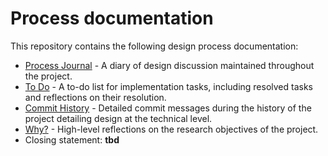 # Process documentation

This repository contains the following design process documentation:

- [Process Journal](./process-journal.md) - A diary of design discussion maintained throughout the project.
- [To Do](./to-do.md) - A to-do list for implementation tasks, including resolved tasks and reflections on their resolution.
- [Commit History](https://github.com/pippinbarr/v-r-4/commits/main) - Detailed commit messages during the history of the project detailing design at the technical level.
- [Why?](./why.md) - High-level reflections on the research objectives of the project.
- Closing statement: **tbd**
